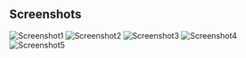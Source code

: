 
## Screenshots

![Screenshot1](screenshots/screen1.jpg=100*20) ![Screenshot2](screenshots/screen2.jpg)
![Screenshot3](screenshots/screen3.jpg) ![Screenshot4](screenshots/screen4.jpg)
![Screenshot5](screenshots/screen5.jpg) 

